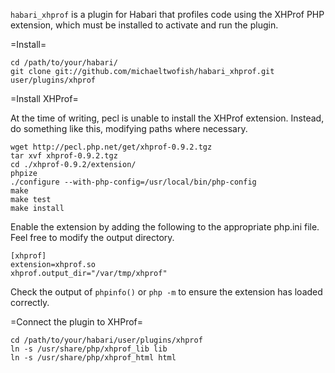 `habari_xhprof` is a plugin for Habari that profiles code using the XHProf PHP extension, which must be installed to activate and run the plugin.

=Install=

    cd /path/to/your/habari/
    git clone git://github.com/michaeltwofish/habari_xhprof.git user/plugins/xhprof

=Install XHProf=

At the time of writing, pecl is unable to install the XHProf extension. Instead, do something like this, modifying paths where necessary.

    wget http://pecl.php.net/get/xhprof-0.9.2.tgz
    tar xvf xhprof-0.9.2.tgz
    cd ./xhprof-0.9.2/extension/
    phpize
    ./configure --with-php-config=/usr/local/bin/php-config
    make
    make test
    make install

Enable the extension by adding the following to the appropriate php.ini file. Feel free to modify the output directory.

    [xhprof]
    extension=xhprof.so
    xhprof.output_dir="/var/tmp/xhprof"

Check the output of `phpinfo()` or `php -m` to ensure the extension has loaded correctly.

=Connect the plugin to XHProf=

    cd /path/to/your/habari/user/plugins/xhprof
    ln -s /usr/share/php/xhprof_lib lib
    ln -s /usr/share/php/xhprof_html html
